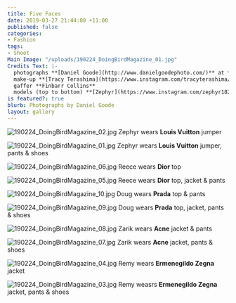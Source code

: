 ```yaml
---
title: Five Faces
date: 2019-03-27 21:44:00 +11:00
published: false
categories:
- Fashion
tags:
- Shoot
Main Image: "/uploads/190224_DoingBirdMagazine_01.jpg"
Credits Text: |-
  photographs **[Daniel Goode](http://www.danielgoodephoto.com/)** at **[The Artist Group](https://www.instagram.com/theartistgroup/)** fashion **[Miguel Urbina Tan](https://www.instagram.com/miguelurbinatan/)** hair **[Gavin Anesbury](https://www.instagram.com/gavinanesburybeauty/)** at **[Viviens](instagram.com/vivienscreative/)**
  make-up **[Tracy Terashima](https://www.instagram.com/tracyterashima/)**
  gaffer **Finbarr Collins**
  models (top to bottom) **[Zephyr](https://www.instagram.com/zephyr1825/)** at **[KULT](https://www.instagram.com/kultaustralia/)**, **[Reece](https://www.instagram.com/reecemmyles/)**, **[Doug](https://www.instagram.com/thecertifiednerd/)** & **Zarik** at **[IMG](https://www.instagram.com/imgmodels/)** and **[Remy](http://instagram.com/remy.faint)** at **[Priscillas](https://www.instagram.com/priscillasmodels/)**
is featured?: true
blurb: Photographs by Daniel Goode
layout: gallery
---
```


![190224_DoingBirdMagazine_02.jpg](/uploads/190224_DoingBirdMagazine_02.jpg)
Zephyr wears **Louis Vuitton** jumper

![190224_DoingBirdMagazine_01.jpg](/uploads/190224_DoingBirdMagazine_01.jpg)
Zephyr wears **Louis Vuitton** jumper, pants & shoes

![190224_DoingBirdMagazine_06.jpg](/uploads/190224_DoingBirdMagazine_06.jpg)
Reece wears **Dior** top

![190224_DoingBirdMagazine_05.jpg](/uploads/190224_DoingBirdMagazine_05.jpg)
Reece wears **Dior** top, jacket & pants

![190224_DoingBirdMagazine_10.jpg](/uploads/190224_DoingBirdMagazine_10.jpg)
Doug wears **Prada** top & pants

![190224_DoingBirdMagazine_09.jpg](/uploads/190224_DoingBirdMagazine_09.jpg)
Doug wears **Prada** top, jacket, pants & shoes

![190224_DoingBirdMagazine_08.jpg](/uploads/190224_DoingBirdMagazine_08.jpg)
Zarik wears **Acne** jacket & pants

![190224_DoingBirdMagazine_07.jpg](/uploads/190224_DoingBirdMagazine_07.jpg)
Zarik wears **Acne** jacket, pants & shoes

![190224_DoingBirdMagazine_04.jpg](/uploads/190224_DoingBirdMagazine_04.jpg)
Remy wears **Ermenegildo Zegna** jacket

![190224_DoingBirdMagazine_03.jpg](/uploads/190224_DoingBirdMagazine_03.jpg)
Remy weasrs **Ermenegildo Zegna** jacket, pants & shoes